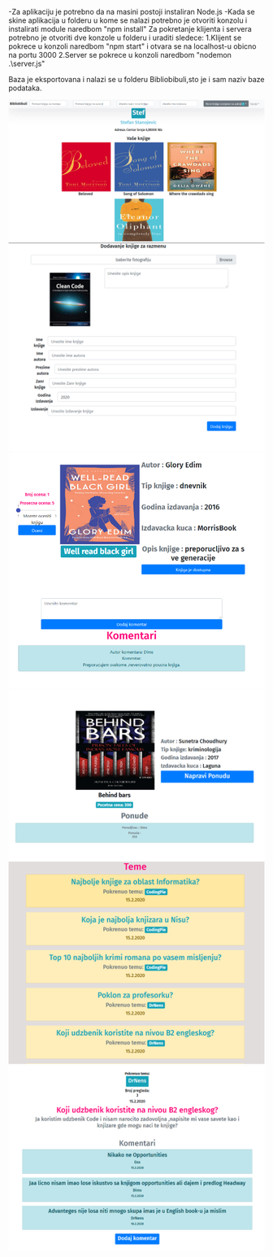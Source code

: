 -Za aplikaciju je potrebno da na masini postoji instaliran Node.js
-Kada se skine aplikacija u folderu u kome se nalazi potrebno je otvoriti konzolu i instalirati module naredbom "npm install"
Za pokretanje klijenta i servera potrebno je otvoriti dve konzole u folderu i uraditi sledece:
1.Klijent se pokrece u konzoli naredbom "npm start" i otvara se na localhost-u obicno na portu 3000
2.Server se pokrece u konzoli naredbom "nodemon .\server.js"

Baza je eksportovana i nalazi se u folderu Bibliobibuli,sto je i sam naziv baze podataka.

![alt text](https://github.com/TheCodingPie/Bibliobibuli/blob/master/pictures/user%20home%20page.PNG)
![alt text](https://github.com/TheCodingPie/Bibliobibuli/blob/master/pictures/add%20book%20page.PNG)
![alt text](https://github.com/TheCodingPie/Bibliobibuli/blob/master/pictures/borrow%20book%20page.PNG)
![alt text](https://github.com/TheCodingPie/Bibliobibuli/blob/master/pictures/book%20auction%20page.PNG)
![alt text](https://github.com/TheCodingPie/Bibliobibuli/blob/master/pictures/see%20topics%20page.PNG)
![alt text](https://github.com/TheCodingPie/Bibliobibuli/blob/master/pictures/read%20topic%20page.PNG)
